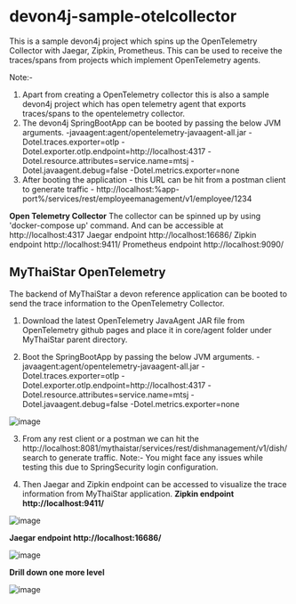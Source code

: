 # devon4j-sample-otelcollector
This is a sample devon4j project which spins up the OpenTelemetry Collector with Jaegar, Zipkin, Prometheus. This can be used to receive the traces/spans from projects which implement OpenTelemetry agents.

Note:-
1) Apart from creating a OpenTelemetry collector this is also a sample devon4j project which has open telemetry agent that exports traces/spans to the opentelemetry collector.
2) The devon4j SpringBootApp can be booted by passing the below JVM arguments.
-javaagent:agent/opentelemetry-javaagent-all.jar -Dotel.traces.exporter=otlp -Dotel.exporter.otlp.endpoint=http://localhost:4317 -Dotel.resource.attributes=service.name=mtsj -Dotel.javaagent.debug=false -Dotel.metrics.exporter=none
3) After booting the application - this URL can be hit from a postman client to generate traffic - http://localhost:%app-port%/services/rest/employeemanagement/v1/employee/1234

**Open Telemetry Collector**
The collector can be spinned up by using 'docker-compose up' command. And can be accessible at http://localhost:4317
Jaegar endpoint http://localhost:16686/
Zipkin endpoint http://localhost:9411/
Prometheus endpoint http://localhost:9090/

## MyThaiStar OpenTelemetry 

The backend of MyThaiStar a devon reference application can be booted to send the trace information to the OpenTelemetry Collector.

1. Download the latest OpenTelemetry JavaAgent JAR file from OpenTelemetry github pages and place it in core/agent folder under MyThaiStar parent directory.

2. Boot the SpringBootApp by passing the below JVM arguments.
-javaagent:agent/opentelemetry-javaagent-all.jar -Dotel.traces.exporter=otlp -Dotel.exporter.otlp.endpoint=http://localhost:4317 -Dotel.resource.attributes=service.name=mtsj -Dotel.javaagent.debug=false -Dotel.metrics.exporter=none

![image](https://user-images.githubusercontent.com/63033584/122231142-dca4a400-ced7-11eb-875e-0a61dcddb030.png)

3. From any rest client or a postman we can hit the http://localhost:8081/mythaistar/services/rest/dishmanagement/v1/dish/search to generate traffic.
Note:- You might face any issues while testing this due to SpringSecurity login configuration. 

4. Then Jaegar and Zipkin endpoint can be accessed to visualize the trace information from MyThaiStar application.
**Zipkin endpoint http://localhost:9411/**

![image](https://user-images.githubusercontent.com/63033584/122234808-cc41f880-ceda-11eb-8813-d440ad6431bb.png)


**Jaegar endpoint http://localhost:16686/**

![image](https://user-images.githubusercontent.com/63033584/122234896-de239b80-ceda-11eb-88dc-132443a40118.png)

**Drill down one more level**

![image](https://user-images.githubusercontent.com/63033584/122236462-28594c80-cedc-11eb-898a-0bd46be0b7bd.png)



